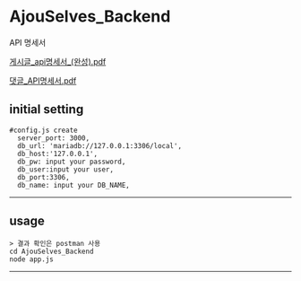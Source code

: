 # 

# AjouSelves_Backend

API 명세서

[게시글_api명세서_(완성).pdf](https://drive.google.com/file/d/1-sO9aD8kMA-eY5Yekj3EPju4YxCT9cHc/view?usp=sharing)

[댓글_API명세서.pdf](https://drive.google.com/file/d/1yqcUUEhEiQjXxWQK6CYZ8Nm8hnuTASNL/view?usp=sharing)

## initial setting

```
#config.js create
  server_port: 3000,
  db_url: 'mariadb://127.0.0.1:3306/local',
  db_host:'127.0.0.1',
  db_pw: input your password,
  db_user:input your user,
  db_port:3306,
  db_name: input your DB_NAME,

```

---

## usage
```
> 결과 확인은 postman 사용
cd AjouSelves_Backend
node app.js
```

---
